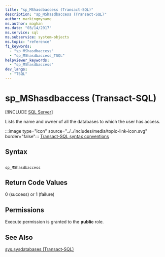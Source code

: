 ```yaml
---
title: "sp_MShasdbaccess (Transact-SQL)"
description: "sp_MShasdbaccess (Transact-SQL)"
author: markingmyname
ms.author: maghan
ms.date: "03/14/2017"
ms.service: sql
ms.subservice: system-objects
ms.topic: "reference"
f1_keywords:
  - "sp_MShasdbaccess"
  - "sp_MShasdbaccess_TSQL"
helpviewer_keywords:
  - "sp_MShasdbaccess"
dev_langs:
  - "TSQL"
---
```

# sp_MShasdbaccess (Transact-SQL)
[!INCLUDE [SQL Server](../../includes/applies-to-version/sqlserver.md)]

  Lists the name and owner of all the databases to which the user has access.  
  
 :::image type="icon" source="../../includes/media/topic-link-icon.svg" border="false"::: [Transact-SQL syntax conventions](../../t-sql/language-elements/transact-sql-syntax-conventions-transact-sql.md)  
  
## Syntax  
  
```  
  
sp_MShasdbaccess      
```  
  
## Return Code Values  
 0 (success) or 1 (failure)  
  
## Permissions  
 Execute permission is granted to the **public** role.  
  
## See Also  
 [sys.sysdatabases &#40;Transact-SQL&#41;](../../relational-databases/system-compatibility-views/sys-sysdatabases-transact-sql.md)  
  
  
